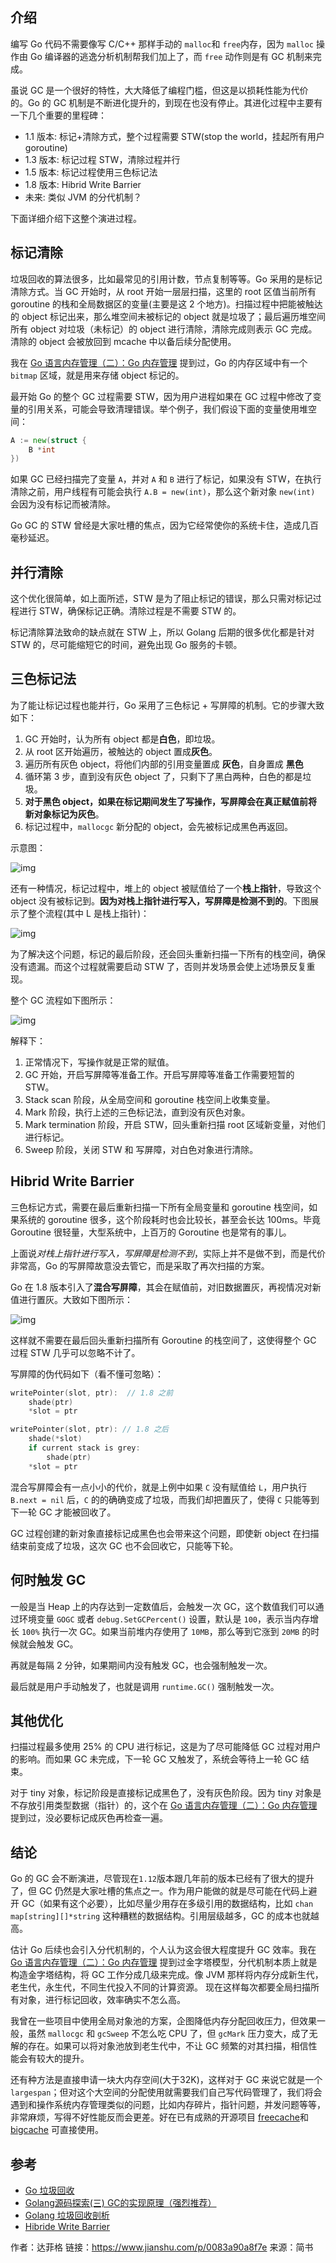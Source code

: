 ## 介绍

编写 Go 代码不需要像写 C/C++ 那样手动的 `malloc`和 `free`内存，因为 `malloc` 操作由 Go 编译器的逃逸分析机制帮我们加上了，而 `free` 动作则是有 GC 机制来完成。

虽说 GC 是一个很好的特性，大大降低了编程门槛，但这是以损耗性能为代价的。Go 的 GC 机制是不断进化提升的，到现在也没有停止。其进化过程中主要有一下几个重要的里程碑：

- 1.1 版本: 标记+清除方式，整个过程需要 STW(stop the world，挂起所有用户 goroutine)
- 1.3 版本: 标记过程 STW，清除过程并行
- 1.5 版本: 标记过程使用三色标记法
- 1.8 版本: Hibrid Write Barrier
- 未来: 类似 JVM 的分代机制？

下面详细介绍下这整个演进过程。

## 标记清除

垃圾回收的算法很多，比如最常见的引用计数，节点复制等等。Go 采用的是标记清除方式。当 GC 开始时，从 root 开始一层层扫描，这里的 root 区值当前所有 goroutine 的栈和全局数据区的变量(主要是这 2 个地方)。扫描过程中把能被触达的 object 标记出来，那么堆空间未被标记的 object 就是垃圾了；最后遍历堆空间所有 object 对垃圾（未标记）的 object 进行清除，清除完成则表示 GC 完成。清除的 object 会被放回到 mcache 中以备后续分配使用。

我在 [Go 语言内存管理（二）：Go 内存管理](https://www.jianshu.com/p/7405b4e11ee2) 提到过，Go 的内存区域中有一个 `bitmap` 区域，就是用来存储 object 标记的。

最开始 Go 的整个 GC 过程需要 STW，因为用户进程如果在 GC 过程中修改了变量的引用关系，可能会导致清理错误。举个例子，我们假设下面的变量使用堆空间：

```go
A := new(struct {
    B *int
})
```

如果 GC 已经扫描完了变量 `A`，并对 `A` 和 `B` 进行了标记，如果没有 STW，在执行清除之前，用户线程有可能会执行 `A.B = new(int)`，那么这个新对象 `new(int)` 会因为没有标记而被清除。

Go GC 的 STW 曾经是大家吐槽的焦点，因为它经常使你的系统卡住，造成几百毫秒延迟。

## 并行清除

这个优化很简单，如上面所述，STW 是为了阻止标记的错误，那么只需对标记过程进行 STW，确保标记正确。清除过程是不需要 STW 的。

标记清除算法致命的缺点就在 STW 上，所以 Golang 后期的很多优化都是针对 STW 的，尽可能缩短它的时间，避免出现 Go 服务的卡顿。

## 三色标记法

为了能让标记过程也能并行，Go 采用了三色标记 + 写屏障的机制。它的步骤大致如下：

1. GC 开始时，认为所有 object 都是**白色**，即垃圾。
2. 从 root 区开始遍历，被触达的 object 置成**灰色**。
3. 遍历所有灰色 object，将他们内部的引用变量置成 **灰色**，自身置成 **黑色**
4. 循环第 3 步，直到没有灰色 object 了，只剩下了黑白两种，白色的都是垃圾。
5. **对于黑色 object，如果在标记期间发生了写操作，写屏障会在真正赋值前将新对象标记为灰色**。
6. 标记过程中，`mallocgc` 新分配的 object，会先被标记成黑色再返回。

示意图：

![img](https://upload-images.jianshu.io/upload_images/11662994-94548e98fe245de6.png?imageMogr2/auto-orient/strip|imageView2/2/w/741/format/webp)

还有一种情况，标记过程中，堆上的 object 被赋值给了一个**栈上指针**，导致这个 object 没有被标记到。**因为对栈上指针进行写入，写屏障是检测不到的**。下图展示了整个流程(其中 L 是栈上指针)：

![img](https://upload-images.jianshu.io/upload_images/11662994-b2d93298df056f97.png?imageMogr2/auto-orient/strip|imageView2/2/w/758/format/webp)

为了解决这个问题，标记的最后阶段，还会回头重新扫描一下所有的栈空间，确保没有遗漏。而这个过程就需要启动 STW 了，否则并发场景会使上述场景反复重现。

整个 GC 流程如下图所示：

![img](https://upload-images.jianshu.io/upload_images/11662994-d448ce59cb2965aa.png?imageMogr2/auto-orient/strip|imageView2/2/w/1200/format/webp)

解释下：

1. 正常情况下，写操作就是正常的赋值。
2. GC 开始，开启写屏障等准备工作。开启写屏障等准备工作需要短暂的 STW。
3. Stack scan 阶段，从全局空间和 goroutine 栈空间上收集变量。
4. Mark 阶段，执行上述的三色标记法，直到没有灰色对象。
5. Mark termination 阶段，开启 STW，回头重新扫描 root 区域新变量，对他们进行标记。
6. Sweep 阶段，关闭 STW 和 写屏障，对白色对象进行清除。

## Hibrid Write Barrier

三色标记方式，需要在最后重新扫描一下所有全局变量和 goroutine 栈空间，如果系统的 goroutine 很多，这个阶段耗时也会比较长，甚至会长达 100ms。毕竟 Goroutine 很轻量，大型系统中，上百万的 Goroutine 也是常有的事儿。

上面说*对栈上指针进行写入，写屏障是检测不到*，实际上并不是做不到，而是代价非常高，Go 的写屏障故意没去管它，而是采取了再次扫描的方案。

Go 在 1.8 版本引入了**混合写屏障**，其会在赋值前，对旧数据置灰，再视情况对新值进行置灰。大致如下图所示：

![img](https://upload-images.jianshu.io/upload_images/11662994-8994c6b1dc536940.png?imageMogr2/auto-orient/strip|imageView2/2/w/713/format/webp)

这样就不需要在最后回头重新扫描所有 Goroutine 的栈空间了，这使得整个 GC 过程 STW 几乎可以忽略不计了。

写屏障的伪代码如下（看不懂可忽略）：

```go
writePointer(slot, ptr):  // 1.8 之前
    shade(ptr)
    *slot = ptr

writePointer(slot, ptr): // 1.8 之后
    shade(*slot)
    if current stack is grey:
        shade(ptr)
    *slot = ptr
```

混合写屏障会有一点小小的代价，就是上例中如果 `C` 没有赋值给 `L`，用户执行 `B.next = nil` 后，`C` 的的确确变成了垃圾，而我们却把置灰了，使得 `C` 只能等到下一轮 GC 才能被回收了。

GC 过程创建的新对象直接标记成黑色也会带来这个问题，即使新 object 在扫描结束前变成了垃圾，这次 GC 也不会回收它，只能等下轮。

## 何时触发 GC

一般是当 Heap 上的内存达到一定数值后，会触发一次 GC，这个数值我们可以通过环境变量 `GOGC` 或者 `debug.SetGCPercent()` 设置，默认是 `100`，表示当内存增长 `100%` 执行一次 GC。如果当前堆内存使用了 `10MB`，那么等到它涨到 `20MB` 的时候就会触发 GC。

再就是每隔 2 分钟，如果期间内没有触发 GC，也会强制触发一次。

最后就是用户手动触发了，也就是调用 `runtime.GC()` 强制触发一次。

## 其他优化

扫描过程最多使用 25% 的 CPU 进行标记，这是为了尽可能降低 GC 过程对用户的影响。而如果 GC 未完成，下一轮 GC 又触发了，系统会等待上一轮 GC 结束。

对于 tiny 对象，标记阶段是直接标记成黑色了，没有灰色阶段。因为 tiny 对象是不存放引用类型数据（指针）的，这个在 [Go 语言内存管理（二）：Go 内存管理](https://www.jianshu.com/p/7405b4e11ee2) 提到过，没必要标记成灰色再检查一遍。

## 结论

Go 的 GC 会不断演进，尽管现在`1.12`版本跟几年前的版本已经有了很大的提升了，但 GC 仍然是大家吐槽的焦点之一。作为用户能做的就是尽可能在代码上避开 GC（如果有这个必要），比如尽量少用存在多级引用的数据结构，比如 `chan map[string][]*string` 这种糟糕的数据结构。引用层级越多，GC 的成本也就越高。

估计 Go 后续也会引入分代机制的，个人认为这会很大程度提升 GC 效率。我在 [Go 语言内存管理（二）：Go 内存管理](https://www.jianshu.com/p/7405b4e11ee2) 提到过金字塔模型，分代机制本质上就是构造金字塔结构，将 GC 工作分成几级来完成。像 JVM 那样将内存分成新生代，老生代，永生代，不同生代投入不同的计算资源。
 现在这样每次都要全局扫描所有对象，进行标记回收，效率确实不怎么高。

我曾在一些项目中使用全局对象池的方案，企图降低内存分配回收压力，但效果一般，虽然 `mallocgc` 和 `gcSweep` 不怎么吃 CPU 了，但 `gcMark` 压力变大，成了无解的存在。如果可以将对象池放到老生代中，不让 GC 频繁的对其扫描，相信性能会有较大的提升。

还有种方法是直接申请一块大内存空间(大于32K)，这样对于 GC 来说它就是一个 `largespan`；但对这个大空间的分配使用就需要我们自己写代码管理了，我们将会遇到和操作系统内存管理类似的问题，比如内存碎片，指针问题，并发问题等等，非常麻烦，写得不好性能反而会更差。好在已有成熟的开源项目 [freecache](https://links.jianshu.com/go?to=https%3A%2F%2Fgithub.com%2Fcoocood%2Ffreecache)和 [bigcache](https://links.jianshu.com/go?to=https%3A%2F%2Fgithub.com%2Fallegro%2Fbigcache) 可直接使用。

## 参考

- [Go 垃圾回收](https://links.jianshu.com/go?to=https%3A%2F%2Fninokop.github.io%2F2017%2F12%2F07%2FGo-%E5%9E%83%E5%9C%BE%E5%9B%9E%E6%94%B6%2F)
- [Golang源码探索(三) GC的实现原理（强烈推荐）](https://links.jianshu.com/go?to=https%3A%2F%2Fwww.cnblogs.com%2Fzkweb%2Fp%2F7880099.html)
- [Golang 垃圾回收剖析](https://links.jianshu.com/go?to=http%3A%2F%2Flegendtkl.com%2F2017%2F04%2F28%2Fgolang-gc%2F)
- [Hibride Write Barrier](https://links.jianshu.com/go?to=https%3A%2F%2Fgithub.com%2Fgolang%2Fproposal%2Fblob%2Fmaster%2Fdesign%2F17503-eliminate-rescan.md)

作者：达菲格
链接：https://www.jianshu.com/p/0083a90a8f7e
来源：简书
